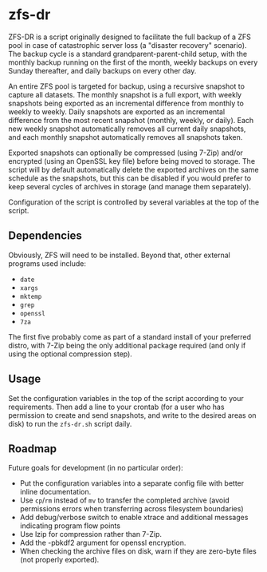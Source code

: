 # zfs-dr

ZFS-DR is a script originally designed to facilitate the full backup of a ZFS pool in case of catastrophic server loss (a "disaster recovery" scenario). The backup cycle is a standard grandparent-parent-child setup, with the monthly backup running on the first of the month, weekly backups on every Sunday thereafter, and daily backups on every other day.

An entire ZFS pool is targeted for backup, using a recursive snapshot to capture all datasets. The monthly snapshot is a full export, with weekly snapshots being exported as an incremental difference from monthly to weekly to weekly. Daily snapshots are exported as an incremental difference from the most recent snapshot (monthly, weekly, or daily). Each new weekly snapshot automatically removes all current daily snapshots, and each monthly snapshot automatically removes all snapshots taken.

Exported snapshots can optionally be compressed (using 7-Zip) and/or encrypted (using an OpenSSL key file) before being moved to storage. The script will by default automatically delete the exported archives on the same schedule as the snapshots, but this can be disabled if you would prefer to keep several cycles of archives in storage (and manage them separately).

Configuration of the script is controlled by several variables at the top of the script.

## Dependencies

Obviously, ZFS will need to be installed. Beyond that, other external programs used include:
- `date`
- `xargs`
- `mktemp`
- `grep`
- `openssl`
- `7za`

The first five probably come as part of a standard install of your preferred distro, with 7-Zip being the only additional package required (and only if using the optional compression step).

## Usage

Set the configuration variables in the top of the script according to your requirements. Then add a line to your crontab (for a user who has permission to create and send snapshots, and write to the desired areas on disk) to run the `zfs-dr.sh` script daily.

## Roadmap

Future goals for development (in no particular order):
- Put the configuration variables into a separate config file with better inline documentation.
- Use `cp`/`rm` instead of `mv` to transfer the completed archive (avoid permissions errors when transferring across filesystem boundaries)
- Add debug/verbose switch to enable xtrace and additional messages indicating program flow points
- Use lzip for compression rather than 7-Zip.
- Add the -pbkdf2 argument for openssl encryption.
- When checking the archive files on disk, warn if they are zero-byte files (not properly exported).
